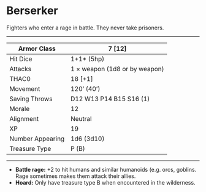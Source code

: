 # Berserker

Fighters who enter a rage in battle. They never take prisoners.

------

| Armor Class     | 7 [12]                        |
| ---------------- | ----------------------------- |
| Hit Dice         | 1+1* (5hp)                    |
| Attacks          | 1 × weapon (1d8 or by weapon) |
| THAC0            | 18 [+1]                       |
| Movement         | 120’ (40’)                    |
| Saving Throws    | D12 W13 P14 B15 S16 (1)       |
| Morale           | 12                            |
| Alignment        | Neutral                       |
| XP               | 19                            |
| Number Appearing | 1d6 (3d10)                    |
| Treasure Type    | P (B)                         |

------

- **Battle rage:** +2 to hit humans and similar humanoids (e.g. orcs, goblins. Rage sometimes makes them attack their allies.
- **Hoard:** Only have treasure type B when encountered in the wilderness.